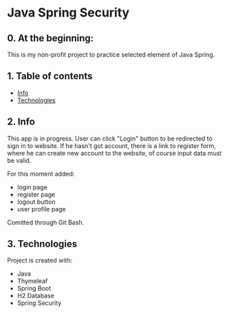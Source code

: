# Java Spring Security
## 0. At the beginning:
This is my non-profit project to practice selected element of Java Spring.

## 1. Table of contents
* [Info](#2-info)
* [Technologies](#3-technologies)

## 2. Info

This app is in progress. User can click "Login" button to be redirected to sign in to website. 
If he hasn't got account, there is a link to register form, where he can create new account to the website, 
of course input data must be valid.

For this moment added: 
* login page
* register page
* logout button
* user profile page

Comitted through Git Bash.

## 3. Technologies
Project is created with:
* Java
* Thymeleaf
* Spring Boot
* H2 Database
* Spring Security
